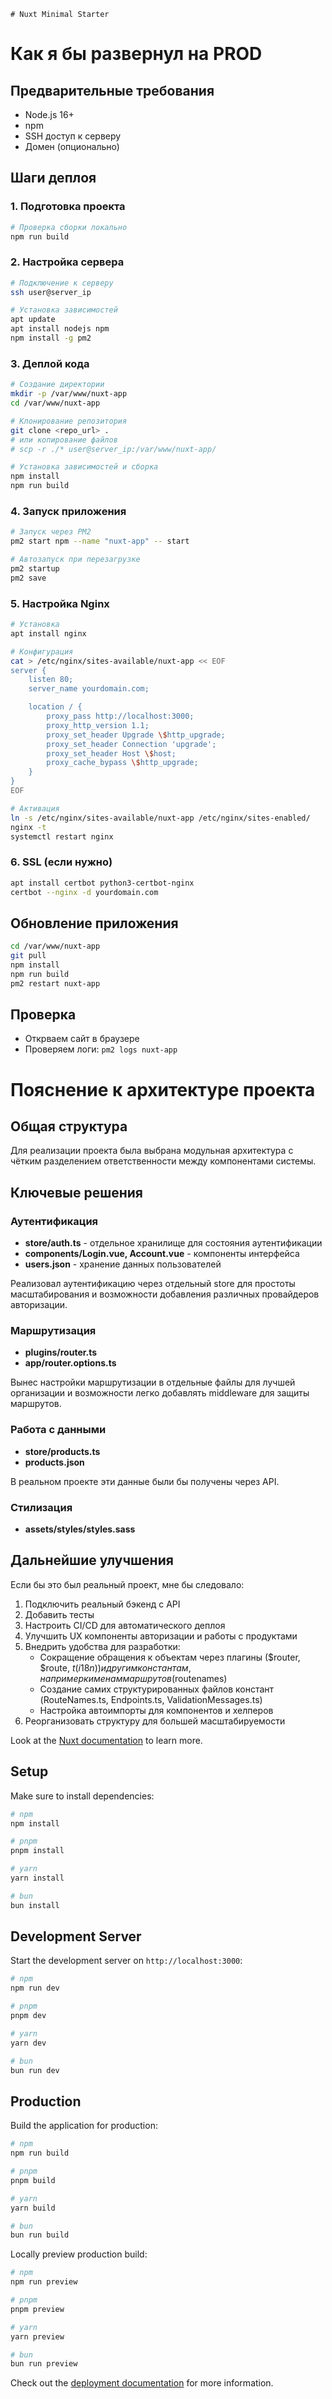     # Nuxt Minimal Starter

# Как я бы развернул на PROD

## Предварительные требования

- Node.js 16+
- npm
- SSH доступ к серверу
- Домен (опционально)

## Шаги деплоя

### 1. Подготовка проекта

```bash
# Проверка сборки локально
npm run build
```

### 2. Настройка сервера

```bash
# Подключение к серверу
ssh user@server_ip

# Установка зависимостей
apt update
apt install nodejs npm
npm install -g pm2
```

### 3. Деплой кода

```bash
# Создание директории
mkdir -p /var/www/nuxt-app
cd /var/www/nuxt-app

# Клонирование репозитория
git clone <repo_url> .
# или копирование файлов
# scp -r ./* user@server_ip:/var/www/nuxt-app/

# Установка зависимостей и сборка
npm install
npm run build
```

### 4. Запуск приложения

```bash
# Запуск через PM2
pm2 start npm --name "nuxt-app" -- start

# Автозапуск при перезагрузке
pm2 startup
pm2 save
```

### 5. Настройка Nginx

```bash
# Установка
apt install nginx

# Конфигурация
cat > /etc/nginx/sites-available/nuxt-app << EOF
server {
    listen 80;
    server_name yourdomain.com;

    location / {
        proxy_pass http://localhost:3000;
        proxy_http_version 1.1;
        proxy_set_header Upgrade \$http_upgrade;
        proxy_set_header Connection 'upgrade';
        proxy_set_header Host \$host;
        proxy_cache_bypass \$http_upgrade;
    }
}
EOF

# Активация
ln -s /etc/nginx/sites-available/nuxt-app /etc/nginx/sites-enabled/
nginx -t
systemctl restart nginx
```

### 6. SSL (если нужно)

```bash
apt install certbot python3-certbot-nginx
certbot --nginx -d yourdomain.com
```

## Обновление приложения

```bash
cd /var/www/nuxt-app
git pull
npm install
npm run build
pm2 restart nuxt-app
```

## Проверка

- Открваем сайт в браузере
- Проверяем логи: `pm2 logs nuxt-app`

# Пояснение к архитектуре проекта

## Общая структура

Для реализации проекта была выбрана модульная архитектура с чётким разделением ответственности между компонентами
системы.

## Ключевые решения

### Аутентификация

- **store/auth.ts** - отдельное хранилище для состояния аутентификации
- **components/Login.vue, Account.vue** - компоненты интерфейса
- **users.json** - хранение данных пользователей

Реализовал аутентификацию через отдельный store для простоты масштабирования и возможности добавления различных
провайдеров авторизации.

### Маршрутизация

- **plugins/router.ts**
- **app/router.options.ts**

Вынес настройки маршрутизации в отдельные файлы для лучшей организации и возможности легко добавлять middleware для
защиты маршрутов.

### Работа с данными

- **store/products.ts**
- **products.json**

В реальном проекте эти данные были бы получены через API.

### Стилизация

- **assets/styles/styles.sass**

## Дальнейшие улучшения

Если бы это был реальный проект, мне бы следовало:

1. Подключить реальный бэкенд с API
2. Добавить тесты
3. Настроить CI/CD для автоматического деплоя
4. Улучшить UX компоненты авторизации и работы с продуктами
5. Внедрить удобства для разработки:
    - Сокращение обращения к объектам через плагины ($router, $route, $t(i18n)) и другим константам, например к именам
      маршрутов ($routenames)
    - Создание самих структурированных файлов констант (RouteNames.ts, Endpoints.ts, ValidationMessages.ts)
    - Настройка автоимпорты для компонентов и хелперов
6. Реорганизовать структуру для большей масштабируемости

Look at the [Nuxt documentation](https://nuxt.com/docs/getting-started/introduction) to learn more.

## Setup

Make sure to install dependencies:

```bash
# npm
npm install

# pnpm
pnpm install

# yarn
yarn install

# bun
bun install
```

## Development Server

Start the development server on `http://localhost:3000`:

```bash
# npm
npm run dev

# pnpm
pnpm dev

# yarn
yarn dev

# bun
bun run dev
```

## Production

Build the application for production:

```bash
# npm
npm run build

# pnpm
pnpm build

# yarn
yarn build

# bun
bun run build
```

Locally preview production build:

```bash
# npm
npm run preview

# pnpm
pnpm preview

# yarn
yarn preview

# bun
bun run preview
```

Check out the [deployment documentation](https://nuxt.com/docs/getting-started/deployment) for more information.
